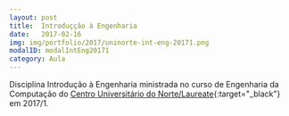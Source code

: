 ```yaml
---
layout: post
title:  Introduçção à Engenharia
date:   2017-02-16
img: img/portfolio/2017/uninorte-int-eng-20171.png
modalID: modalIntEng20171
category: Aula
---
```


Disciplina Introdução à Engenharia ministrada no curso de Engenharia da Computação do [Centro Universitário do Norte/Laureate][uninorte-laureate]{:target="_black"} em 2017/1.


[uninorte-laureate]: https://www.uninorte.com.br/
